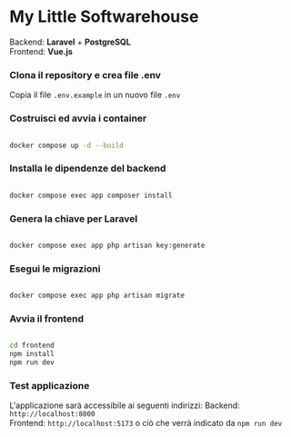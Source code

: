 # My Little Softwarehouse

Backend: **Laravel** + **PostgreSQL**  
Frontend: **Vue.js**

### Clona il repository e crea file .env
Copia il file `.env.example` in un nuovo file `.env`

### Costruisci ed avvia i container  
```sh

docker compose up -d --build

```  

### Installa le dipendenze del backend  
```sh

docker compose exec app composer install

```  

### Genera la chiave per Laravel  
```sh

docker compose exec app php artisan key:generate

```  

### Esegui le migrazioni  
```sh

docker compose exec app php artisan migrate

```  

### Avvia il frontend  
```sh

cd frontend
npm install
npm run dev

```  

### Test applicazione  
L'applicazione sarà accessibile ai seguenti indirizzi: 
Backend: `http://localhost:8000`  
Frontend: `http://localhost:5173`  o ciò che verrà indicato da `npm run dev`